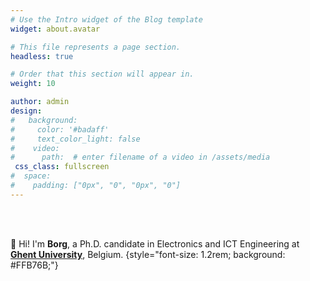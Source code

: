```yaml
---
# Use the Intro widget of the Blog template
widget: about.avatar

# This file represents a page section.
headless: true

# Order that this section will appear in.
weight: 10

author: admin
design:
#   background:
#     color: '#badaff'
#     text_color_light: false
#    video:
#      path:  # enter filename of a video in /assets/media
 css_class: fullscreen
#  space:
#    padding: ["0px", "0", "0px", "0"]
---
```


<br>
<br>

👋 Hi! I'm **Borg**, a Ph.D. candidate in Electronics and ICT Engineering at [**Ghent University**](https://www.ugent.be/en), Belgium.
{style="font-size: 1.2rem; background: #FFB76B;"}
<!-- {style="font-size: 1.2rem; background: #FFB76B; background: linear-gradient(to right, #FFB76B 0%, #FFA73D 30%, #FF7C00 60%, #FF7F04 100%); -webkit-background-clip: text; -webkit-text-fill-color: transparent;"} -->

<!-- Check out my [resumé](/about/) and portfolio below  -->
